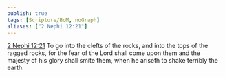 ```yaml
---
publish: true
tags: [Scripture/BoM, noGraph]
aliases: ["2 Nephi 12:21"]
---
```

[2 Nephi 12:21](https://churchofjesuschrist.org/study/scriptures/bofm/2-ne/12?lang=eng&id=p21#p21) To go into the clefts of the rocks, and into the tops of the ragged rocks, for the fear of the Lord shall come upon them and the majesty of his glory shall smite them, when he ariseth to shake terribly the earth.
